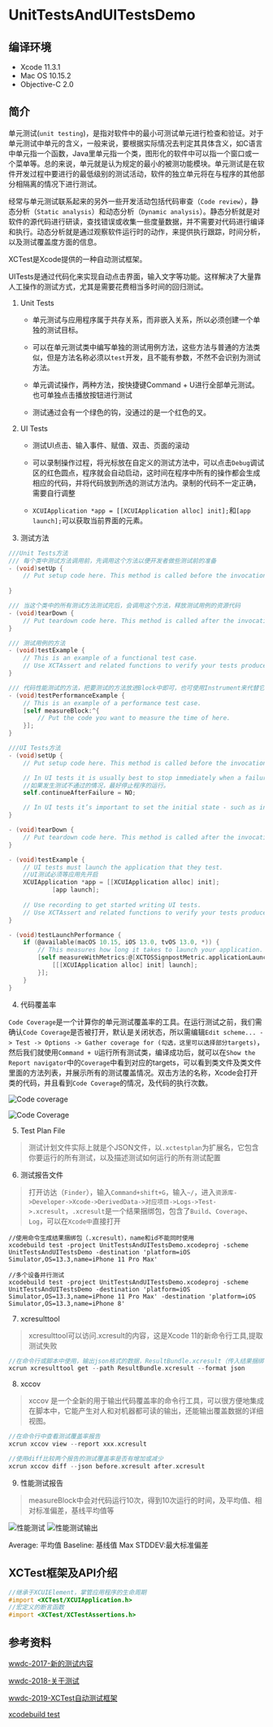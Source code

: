 # UnitTestsAndUITestsDemo

## 编译环境

* Xcode 11.3.1
* Mac OS 10.15.2
* Objective-C 2.0

## 简介

单元测试(`unit testing`)，是指对软件中的最小可测试单元进行检查和验证。对于单元测试中单元的含义，一般来说，要根据实际情况去判定其具体含义，如C语言中单元指一个函数，Java里单元指一个类，图形化的软件中可以指一个窗口或一个菜单等。总的来说，单元就是认为规定的最小的被测功能模块。单元测试是在软件开发过程中要进行的最低级别的测试活动，软件的独立单元将在与程序的其他部分相隔离的情况下进行测试。

经常与单元测试联系起来的另外一些开发活动包括代码审查（`Code review`），静态分析（`Static analysis`）和动态分析（`Dynamic analysis`）。静态分析就是对软件的源代码进行研读，查找错误或收集一些度量数据，并不需要对代码进行编译和执行。动态分析就是通过观察软件运行时的动作，来提供执行跟踪，时间分析，以及测试覆盖度方面的信息。

XCTest是Xcode提供的一种自动测试框架。

UITests是通过代码化来实现自动点击界面，输入文字等功能。这样解决了大量靠人工操作的测试方式，尤其是需要花费相当多时间的回归测试。

1. Unit Tests

    - 单元测试与应用程序属于共存关系，而非嵌入关系，所以必须创建一个单独的测试目标。
    
    - 可以在单元测试类中编写单独的测试用例方法，这些方法与普通的方法类似，但是方法名称必须以`test`开发，且不能有参数，不然不会识别为测试方法。
    
    - 单元调试操作，两种方法，按快捷键Command + U进行全部单元测试。也可单独点击播放按钮进行测试
    
    - 测试通过会有一个绿色的钩，没通过的是一个红色的叉。

2. UI Tests

    - 测试UI点击、输入事件、赋值、双击、页面的滚动
    
    - 可以录制操作过程，将光标放在自定义的测试方法中，可以点击`Debug`调试区的红色圆点，程序就会自动启动，这时间在程序中所有的操作都会生成相应的代码，并将代码放到所选的测试方法内。录制的代码不一定正确，需要自行调整
    
    - `XCUIApplication *app = [[XCUIApplication alloc] init];`和`[app launch];`可以获取当前界面的元素。

3. 测试方法

```Objective-C
///Unit Tests方法
/// 每个类中测试方法调用前，先调用这个方法以便开发者做些测试前的准备
- (void)setUp {
    // Put setup code here. This method is called before the invocation of each test method in the class.
    
}

/// 当这个类中的所有测试方法测试完后，会调用这个方法，释放测试用例的资源代码
- (void)tearDown {
    // Put teardown code here. This method is called after the invocation of each test method in the class.
}

/// 测试用例的方法
- (void)testExample {
    // This is an example of a functional test case.
    // Use XCTAssert and related functions to verify your tests produce the correct results.
}

/// 代码性能测试的方法，把要测试的方法放进Block中即可，也可使用Instrument来代替它
- (void)testPerformanceExample {
    // This is an example of a performance test case.
    [self measureBlock:^{
        // Put the code you want to measure the time of here.
    }];
}
```

```Objective-C
///UI Tests方法
- (void)setUp {
    // Put setup code here. This method is called before the invocation of each test method in the class.

    // In UI tests it is usually best to stop immediately when a failure occurs.
    //如果发生测试不通过的情况，最好停止程序的运行。
    self.continueAfterFailure = NO;

    // In UI tests it’s important to set the initial state - such as interface orientation - required for your tests before they run. The setUp method is a good place to do this.
}

- (void)tearDown {
    // Put teardown code here. This method is called after the invocation of each test method in the class.
}

- (void)testExample {
    // UI tests must launch the application that they test.
    //UI测试必须等应用先开启
    XCUIApplication *app = [[XCUIApplication alloc] init];
            [app launch];
    
    // Use recording to get started writing UI tests.
    // Use XCTAssert and related functions to verify your tests produce the correct results.
}

- (void)testLaunchPerformance {
    if (@available(macOS 10.15, iOS 13.0, tvOS 13.0, *)) {
        // This measures how long it takes to launch your application.
        [self measureWithMetrics:@[XCTOSSignpostMetric.applicationLaunchMetric] block:^{
            [[[XCUIApplication alloc] init] launch];
        }];
    }
}
```

4. 代码覆盖率

`Code Coverage`是一个计算你的单元测试覆盖率的工具。在运行测试之前，我们需确认`Code Coverage`是否被打开，默认是关闭状态，所以需编辑`Edit scheme... -> Test -> Options -> Gather coverage for (勾选，这里可以选择部分targets)`，然后我们就使用`Command + U`运行所有测试类，编译成功后，就可以在`Show the Report navigator`中的`Coverage`中看到对应的targets，可以看到类文件及类文件里面的方法列表，并展示所有的测试覆盖情况。双击方法的名称，Xcode会打开类的代码，并且看到`Code Coverage`的情况，及代码的执行次数。

![Code coverage](https://github.com/wenjiehe/UnitTestsAndUITestsDemo/blob/master/UnitTestsAndUITestsDemo/CodeCoverage1.png)

![Code Coverage](https://github.com/wenjiehe/UnitTestsAndUITestsDemo/blob/master/UnitTestsAndUITestsDemo/CodeCoverage.png)

5. Test Plan File

> 测试计划文件实际上就是个JSON文件，以`.xctestplan`为扩展名，它包含你要运行的所有测试，以及描述测试如何运行的所有测试配置

6. 测试报告文件

> 打开访达（`Finder`），输入`Command+shift+G`，输入`~/`，进入`资源库->Developer->Xcode->DerivedData->对应项目->Logs->Test->.xcresult`，`.xcresult`是一个结果捆绑包，包含了`Build`、`Coverage`、`Log`，可以在`Xcode中`直接打开

```
//使用命令生成结果捆绑包（.xcresult），name和id不能同时使用
xcodebuild test -project UnitTestsAndUITestsDemo.xcodeproj -scheme UnitTestsAndUITestsDemo -destination 'platform=iOS Simulator,OS=13.3,name=iPhone 11 Pro Max'

//多个设备并行测试
xcodebuild test -project UnitTestsAndUITestsDemo.xcodeproj -scheme UnitTestsAndUITestsDemo -destination 'platform=iOS Simulator,OS=13.3,name=iPhone 11 Pro Max' -destination 'platform=iOS Simulator,OS=13.3,name=iPhone 8'
```

7. xcresulttool

> xcresulttool可以访问.xcresult的内容，这是Xcode 11的新命令行工具,提取测试失败

```C
//在命令行或脚本中使用，输出json格式的数据，ResultBundle.xcresult（传入结果捆绑包的路径）
xcrun xcresulttool get --path ResultBundle.xcresult --format json
```

8. xccov

> xccov 是一个全新的用于输出代码覆盖率的命令行工具，可以很方便地集成在脚本中，它能产生对人和对机器都可读的输出，还能输出覆盖数据的详细视图。

```C
//在命令行中查看测试覆盖率报告
xcrun xccov view --report xxx.xcresult

//使用diff比较两个报告的测试覆盖率是否有增加或减少
xcrun xccov diff --json before.xcresult after.xcresult
```

9. 性能测试报告

> measureBlock中会对代码运行10次，得到10次运行的时间，及平均值、相对标准偏差，基线平均值等

![性能测试](https://github.com/wenjiehe/UnitTestsAndUITestsDemo/blob/master/UnitTestsAndUITestsDemo/ceshi.png)
![性能测试输出](https://github.com/wenjiehe/UnitTestsAndUITestsDemo/blob/master/UnitTestsAndUITestsDemo/ceshi1.png)

Average: 平均值
Baseline: 基线值
Max STDDEV:最大标准偏差


## XCTest框架及API介绍

```Objective-C
//继承于XCUIElement，掌管应用程序的生命周期
#import <XCTest/XCUIApplication.h>
//宏定义的断言函数
#import <XCTest/XCTestAssertions.h>
```

## 参考资料

 [wwdc-2017-新的测试内容](https://developer.apple.com/videos/play/wwdc2017/409)

 [wwdc-2018-关于测试](https://developer.apple.com/videos/play/wwdc2018/403)

 [wwdc-2019-XCTest自动测试框架](https://developer.apple.com/videos/play/wwdc2019/413/)
 
 [xcodebuild test](https://developer.apple.com/library/archive/technotes/tn2339/_index.html#//apple_ref/doc/uid/DTS40014588-CH1-UNIT)
 

